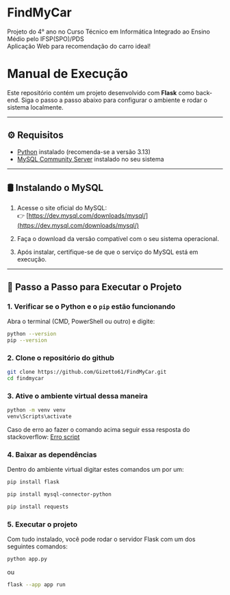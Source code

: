 # FindMyCar

Projeto do 4° ano no Curso Técnico em Informática Integrado ao Ensino Médio pelo IFSP(SPO)/PDS <br>
Aplicação Web para recomendação do carro ideal!

# Manual de Execução

Este repositório contém um projeto desenvolvido com **Flask** como back-end. Siga o passo a passo abaixo para configurar o ambiente e rodar o sistema localmente.

---

## ⚙️ Requisitos

- [Python](https://www.python.org/) instalado (recomenda-se a versão 3.13)
- [MySQL Community Server](https://dev.mysql.com/downloads/mysql/) instalado no seu sistema

---

## 🛢️ Instalando o MySQL

1. Acesse o site oficial do MySQL:  
   👉 [https://dev.mysql.com/downloads/mysql/](https://dev.mysql.com/downloads/mysql/)

2. Faça o download da versão compatível com o seu sistema operacional.

3. Após instalar, certifique-se de que o serviço do MySQL está em execução.

---


## 🚀 Passo a Passo para Executar o Projeto

### 1. Verificar se o Python e o `pip` estão funcionando

Abra o terminal (CMD, PowerShell ou outro) e digite:

```bash
python --version
pip --version
```

### 2. Clone o repositório do github
```bash
git clone https://github.com/Gizetto61/FindMyCar.git
cd findmycar
```

### 3. Ative o ambiente virtual dessa maneira
```bash
python -m venv venv
venv\Scripts\activate
```
Caso de erro ao fazer o comando acima seguir essa resposta do stackoverflow:
[Erro script](https://pt.stackoverflow.com/questions/220078/o-que-significa-o-erro-execu%C3%A7%C3%A3o-de-scripts-foi-desabilitada-neste-sistema)
### 4. Baixar as dependências
Dentro do ambiente virtual digitar estes comandos um por um:
```bash
pip install flask
```
```bash
pip install mysql-connector-python
```
```bash
pip install requests
```

### 5. Executar o projeto
Com tudo instalado, você pode rodar o servidor Flask com um dos seguintes comandos:
```bash
python app.py
```
ou
```bash
flask --app app run
```
